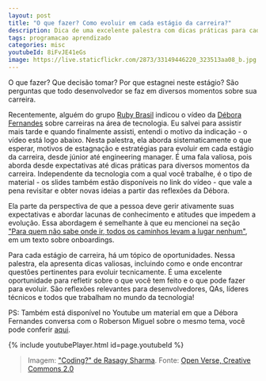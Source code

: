 ```yaml
---
layout: post
title: "O que fazer? Como evoluir em cada estágio da carreira?"
description: Dica de uma excelente palestra com dicas práticas para cada estágio da carreira
tags: programacao aprendizado
categories: misc
youtubeId: 8iFvJE41eGs
image: https://live.staticflickr.com/2873/33149446220_323513aa08_b.jpg
---
```


O que fazer? Que decisão tomar? Por que estagnei neste estágio? São perguntas que todo desenvolvedor se faz em diversos momentos sobre sua carreira.

Recentemente, alguém do grupo [Ruby Brasil](https://chat.whatsapp.com/DYjjpU8LCqi6AHYNlNQ3Gz) indicou o vídeo da [Débora Fernandes](https://www.linkedin.com/in/debborafernandess/) sobre carreiras na área de tecnologia. Eu salvei para assistir mais tarde e quando finalmente assisti, entendi o motivo da indicação - o vídeo está logo abaixo. Nesta palestra, ela aborda sistematicamente o que esperar, motivos de estagnação e estratégias para evoluir em cada estágio da carreira, desde júnior até engineering manager. É uma fala valiosa, pois aborda desde expectativas até dicas práticas para diversos momentos da carreira. Independente da tecnologia com a qual você trabalhe, é o tipo de material - os slides também estão disponíveis no link do vídeo - que vale a pena revisitar e obter novas ideias a partir das reflexões da Débora.

Ela parte da perspectiva de que a pessoa deve gerir ativamente suas expectativas e abordar lacunas de conhecimento e atitudes que impedem a evolução. Essa abordagem é semelhante à que eu mencionei na seção ["Para quem não sabe onde ir, todos os caminhos levam a lugar nenhum"](../arte-onboarding/), em um texto sobre onboardings.

Para cada estágio de carreira, há um tópico de oportunidades. Nessa palestra, ela apresenta dicas valiosas, incluindo como e onde encontrar questões pertinentes para evoluir tecnicamente. É uma excelente oportunidade para refletir sobre o que você tem feito e o que pode fazer para evoluir. São reflexões relevantes para desenvolvedores, QAs, líderes técnicos e todos que trabalham no mundo da tecnologia!

PS: Também está disponível no Youtube um material em que a Débora Fernandes conversa com o Roberson Miguel sobre o mesmo tema, você pode conferir [aqui](https://www.youtube.com/watch?v=rsKm3Cb0IpY).

{% include youtubePlayer.html id=page.youtubeId %}

>Imagem: ["Coding?" de Rasagy Sharma](https://openverse.org/image/ec8caffb-4424-4a32-b8c5-987a42ea7961). Fonte: [Open Verse, Creative Commons 2.0](https://openverse.org/)
